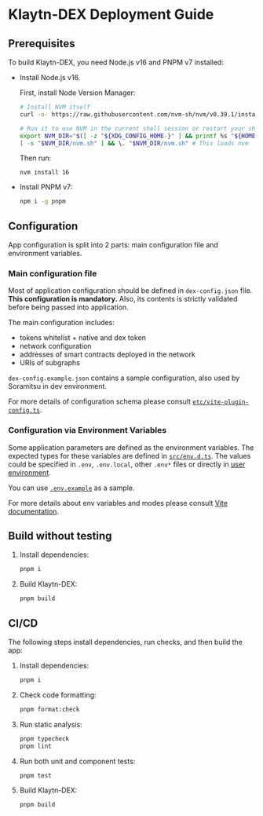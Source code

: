 # Klaytn-DEX Deployment Guide

## Prerequisites 

To build Klaytn-DEX, you need Node.js v16 and PNPM v7 installed:

- Install Node.js v16.

  First, install Node Version Manager:
   
  ```bash
  # Install NVM itself
  curl -o- https://raw.githubusercontent.com/nvm-sh/nvm/v0.39.1/install.sh | bash

  # Run it to use NVM in the current shell session or restart your shell
  export NVM_DIR="$([ -z "${XDG_CONFIG_HOME-}" ] && printf %s "${HOME}/.nvm" || printf %s "${XDG_CONFIG_HOME}/nvm")"
  [ -s "$NVM_DIR/nvm.sh" ] && \. "$NVM_DIR/nvm.sh" # This loads nvm
  ```

  Then run:

  ```
  nvm install 16
  ```

- Install PNPM v7:
   
  ```bash
  npm i -g pnpm
  ```

## Configuration

App configuration is split into 2 parts: main configuration file and environment variables.

### Main configuration file

Most of application configuration should be defined in `dex-config.json` file. **This configuration is mandatory.** Also, its contents is strictly validated before being passed into application.

The main configuration includes:

- tokens whitelist + native and dex token
- network configuration
- addresses of smart contracts deployed in the network
- URIs of subgraphs

`dex-config.example.json` contains a sample configuration, also used by Soramitsu in dev environment.

For more details of configuration schema please consult [`etc/vite-plugin-config.ts`](../etc/vite-plugin-config.ts).

### Configuration via Environment Variables

Some application parameters are defined as the environment variables. The expected types for these variables are defined in [`src/env.d.ts`](../src/env.d.ts). The values could be specified in `.env`, `.env.local`, other `.env*` files or directly in [user environment](https://nodejs.org/api/process.html#processenv).

You can use [`.env.example`](../.env.example) as a sample.

For more details about env variables and modes please consult [Vite documentation](https://vitejs.dev/guide/env-and-mode.html).


## Build without testing

1. Install dependencies:

   ```bash 
   pnpm i
   ```

2. Build Klaytn-DEX:

   ```bash
   pnpm build
   ```

## CI/CD

The following steps install dependencies, run checks, and then build the app:

1. Install dependencies:

   ```bash 
   pnpm i
   ```

2. Check code formatting:
   
   ```bash
   pnpm format:check
   ```

3. Run static analysis:

   ```bash
   pnpm typecheck
   pnpm lint
   ```

4. Run both unit and component tests:

   ```bash
   pnpm test
   ```

5. Build Klaytn-DEX:

   ```bash
   pnpm build
   ```
